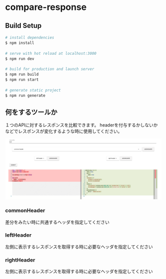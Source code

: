 # compare-response

## Build Setup

```bash
# install dependencies
$ npm install

# serve with hot reload at localhost:3000
$ npm run dev

# build for production and launch server
$ npm run build
$ npm run start

# generate static project
$ npm run generate
```

## 何をするツールか
１つのAPIに対するレスポンスを比較できます。
headerを付与するかしないかなどでレスポンスが変化するような時に使用してください。

![picture](/static/picture.png)


### commonHeader
差分をみたい時に共通するヘッダを指定してください

### leftHeader
左側に表示するレスポンスを取得する時に必要なヘッダを指定してください

### rightHeader
左側に表示するレスポンスを取得する時に必要なヘッダを指定してください
